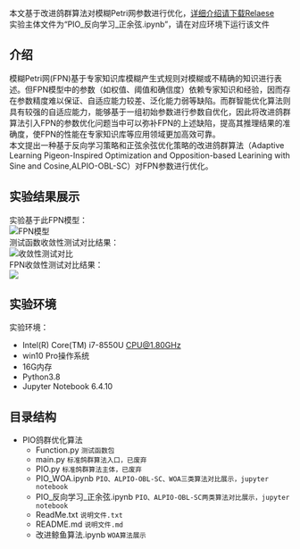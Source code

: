 本文基于改进鸽群算法对模糊Petri网参数进行优化，[详细介绍请下载Relaese](https://github.com/chen0495/ALPIO-OBL-SC/releases/tag/PIO)  
实验主体文件为“PIO_反向学习_正余弦.ipynb”，请在对应环境下运行该文件  


## 介绍
  模糊Petri网(FPN)基于专家知识库模糊产生式规则对模糊或不精确的知识进行表述。但FPN模型中的参数（如权值、阈值和确信度）依赖专家知识和经验，因而存在参数精度难以保证、自适应能力较差、泛化能力弱等缺陷。而群智能优化算法则具有较强的自适应能力，能够基于一组初始参数进行参数自优化，因此将改进鸽群算法引入FPN的参数优化问题当中可以弥补FPN的上述缺陷，提高其推理结果的准确度，使FPN的性能在专家知识库等应用领域更加高效可靠。  
  本文提出一种基于反向学习策略和正弦余弦优化策略的改进鸽群算法（Adaptive Learning Pigeon-Inspired Optimization and Opposition-based Learining with Sine and Cosine,ALPIO-OBL-SC）对FPN参数进行优化。

## 实验结果展示
实验基于此FPN模型：  
![FPN模型](https://cdn.jsdelivr.net/gh/chen0495/newpicgo/img2022/202205291512884.png)  
测试函数收敛性测试对比结果：  
![收敛性测试对比](https://cdn.jsdelivr.net/gh/chen0495/newpicgo/img2022/202205291510210.png)  
FPN收敛性测试对比结果：  
![](https://cdn.jsdelivr.net/gh/chen0495/newpicgo/img2022/202205291514421.png)  

## 实验环境
实验环境：
 - Intel(R) Core(TM) i7-8550U CPU@1.80GHz 
 - win10 Pro操作系统
 - 16G内存
 - Python3.8
 - Jupyter Notebook 6.4.10  

## 目录结构
- PIO鸽群优化算法
	- Function.py `测试函数包`
	- main.py `标准鸽群算法入口，已废弃`
	- PIO.py `标准鸽群算法主体，已废弃`
	- PIO_WOA.ipynb `PIO、ALPIO-OBL-SC、WOA三类算法对比展示，jupyter notebook`
	- PIO_反向学习_正余弦.ipynb `PIO、ALPIO-OBL-SC两类算法对比展示，jupyter notebook`
	- ReadMe.txt `说明文件.txt`
	- README.md `说明文件.md`
	- 改进鲸鱼算法.ipynb `WOA算法展示`
	

